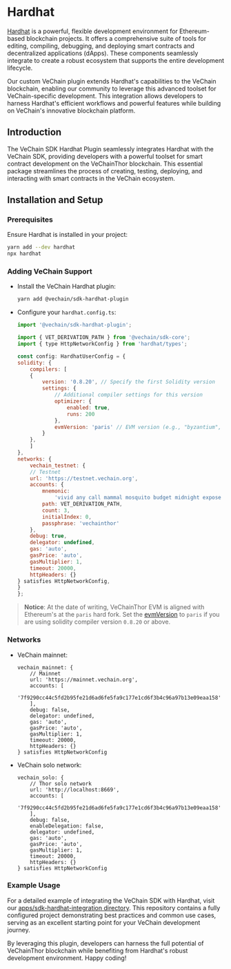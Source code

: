 # Hardhat

[Hardhat](https://hardhat.org/) is a powerful, flexible development environment for Ethereum-based blockchain projects. It offers a comprehensive suite of tools for editing, compiling, debugging, and deploying smart contracts and decentralized applications (dApps). These components seamlessly integrate to create a robust ecosystem that supports the entire development lifecycle.

Our custom VeChain plugin extends Hardhat's capabilities to the VeChain blockchain, enabling our community to leverage this advanced toolset for VeChain-specific development. This integration allows developers to harness Hardhat's efficient workflows and powerful features while building on VeChain's innovative blockchain platform.

## Introduction

The VeChain SDK Hardhat Plugin seamlessly integrates Hardhat with the VeChain SDK, providing developers with a powerful toolset for smart contract development on the VeChainThor blockchain. This essential package streamlines the process of creating, testing, deploying, and interacting with smart contracts in the VeChain ecosystem.

## Installation and Setup

### Prerequisites

Ensure Hardhat is installed in your project:

```bash
yarn add --dev hardhat
npx hardhat
```

### Adding VeChain Support

*   Install the VeChain Hardhat plugin:

    ```bash
    yarn add @vechain/sdk-hardhat-plugin
    ```
*   Configure your `hardhat.config.ts`:

    ```javascript
    import '@vechain/sdk-hardhat-plugin';

    import { VET_DERIVATION_PATH } from '@vechain/sdk-core';
    import { type HttpNetworkConfig } from 'hardhat/types';

    const config: HardhatUserConfig = {
    solidity: {
        compilers: [
        {
            version: '0.8.20', // Specify the first Solidity version
            settings: {
                // Additional compiler settings for this version
                optimizer: {
                    enabled: true,
                    runs: 200
                },
                evmVersion: 'paris' // EVM version (e.g., "byzantium", "constantinople", "petersburg", "istanbul", "berlin", "london")
            }
        },
        ]
    },
    networks: {
        vechain_testnet: {
        // Testnet
        url: 'https://testnet.vechain.org',
        accounts: {
            mnemonic:
                'vivid any call mammal mosquito budget midnight expose spirit approve reject system',
            path: VET_DERIVATION_PATH,
            count: 3,
            initialIndex: 0,
            passphrase: 'vechainthor'
        },
        debug: true,
        delegator: undefined,
        gas: 'auto',
        gasPrice: 'auto',
        gasMultiplier: 1,
        timeout: 20000,
        httpHeaders: {}
    } satisfies HttpNetworkConfig,
    }
    };
    ```
> **Notice**: At the date of writing, VeChainThor EVM is aligned with Ethereum's at the `paris` hard fork. Set the [evmVersion](https://docs.soliditylang.org/en/latest/using-the-compiler.html#setting-the-evm-version-to-target) to `paris` if you are using solidity compiler version `0.8.20` or above.  

### Networks

*   VeChain mainnet:

    ```
    vechain_mainnet: {
        // Mainnet
        url: 'https://mainnet.vechain.org',
        accounts: [
            '7f9290cc44c5fd2b95fe21d6ad6fe5fa9c177e1cd6f3b4c96a97b13e09eaa158'
        ],
        debug: false,
        delegator: undefined,
        gas: 'auto',
        gasPrice: 'auto',
        gasMultiplier: 1,
        timeout: 20000,
        httpHeaders: {}
    } satisfies HttpNetworkConfig
    ```
*   VeChain solo network:

    ```
    vechain_solo: {
        // Thor solo network
        url: 'http://localhost:8669',
        accounts: [
            '7f9290cc44c5fd2b95fe21d6ad6fe5fa9c177e1cd6f3b4c96a97b13e09eaa158'
        ],
        debug: false,
        enableDelegation: false,
        delegator: undefined,
        gas: 'auto',
        gasPrice: 'auto',
        gasMultiplier: 1,
        timeout: 20000,
        httpHeaders: {}
    } satisfies HttpNetworkConfig
    ```

### Example Usage

For a detailed example of integrating the VeChain SDK with Hardhat, visit our [apps/sdk-hardhat-integration directory](https://github.com/vechain/vechain-sdk-js/tree/main/apps/sdk-hardhat-integration). This repository contains a fully configured project demonstrating best practices and common use cases, serving as an excellent starting point for your VeChain development journey.

By leveraging this plugin, developers can harness the full potential of VeChainThor blockchain while benefiting from Hardhat's robust development environment. Happy coding!
